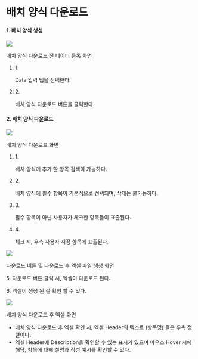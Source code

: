 # 배치 양식 다운로드

#### 1. 배치 양식 생성 <a href="#1." id="1."></a>

![](https://2876966272-files.gitbook.io/\~/files/v0/b/gitbook-x-prod.appspot.com/o/spaces%2FOwRsey49TEQIRDSGG3Db%2Fuploads%2FgyDc4K6G7FpHuzYrHON5%2Fimage.png?alt=media\&token=2cef652c-2c34-4cd6-aaae-a9c0a48167e2)

배치 양식 다운로드 전 데이터 등록 화면

1.  1\.

    Data 입력 탭을 선택한다.
2.  2\.

    배치 양식 다운로드 버튼을 클릭한다.

#### 2. 배치 양식 다운로드 <a href="#2." id="2."></a>

![](https://2876966272-files.gitbook.io/\~/files/v0/b/gitbook-x-prod.appspot.com/o/spaces%2FOwRsey49TEQIRDSGG3Db%2Fuploads%2FewQCJ83nL1vugrRhgdxz%2Fimage.png?alt=media\&token=827ca241-6fdf-4413-b713-c7fe6b0fd78a)

배치 양식 다운로드 화면

1.  1\.

    배치 양식에 추가 할 항목 검색이 가능하다.
2.  2\.

    배치 양식에 필수 항목이 기본적으로 선택되며, 삭제는 불가능하다.
3.  3\.

    필수 항목이 아닌 사용자가 체크한 항목들이 표출된다.
4.  4\.

    체크 시, 우측 사용자 지정 항목에 표출된다.

![](https://2876966272-files.gitbook.io/\~/files/v0/b/gitbook-x-prod.appspot.com/o/spaces%2FOwRsey49TEQIRDSGG3Db%2Fuploads%2F2LzOESfn2uP5kx6zdVu8%2Fimage.png?alt=media\&token=9517cd59-d6da-4ec8-b69f-31a21ed510be)

다운로드 버튼 및 다운로드 후 엑셀 파일 생성 화면

5\. 다운로드 버튼 클릭 시, 엑셀이 다운로드 된다.

6\. 엑셀이 생성 된 걸 확인 할 수 있다.

![](https://2876966272-files.gitbook.io/\~/files/v0/b/gitbook-x-prod.appspot.com/o/spaces%2FOwRsey49TEQIRDSGG3Db%2Fuploads%2FVh1LNtB2z106KuZD50qJ%2Fimage.png?alt=media\&token=67520b7f-ce78-4bdf-94c4-8e75dfd9c9d6)

배치 양식 다운로드 후 엑셀 화면

* 배치 양식 다운로드 후 엑셀 확인 시, 엑셀 Header의 텍스트 (항목명) 들은 우측 정렬이다.
* 엑셀 Header에 Description을 확인할 수 있는 표시가 있으며 마우스 Hover 시에 해당, 항목에 대해 설명과 작성 예시를 확인할 수 있다.

**​**
